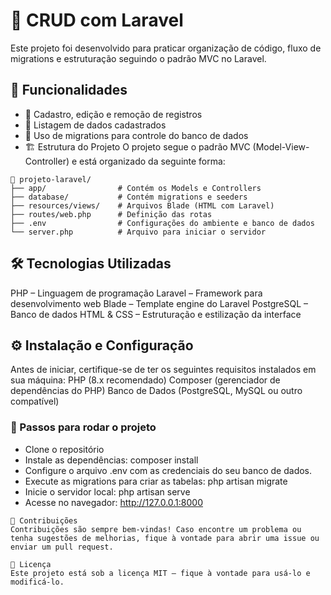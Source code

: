 # 📌 CRUD com Laravel
Este projeto foi desenvolvido para praticar organização de código, fluxo de migrations e estruturação seguindo o padrão MVC no Laravel.

## 🚀 Funcionalidades
- 📌 Cadastro, edição e remoção de registros
- 📄 Listagem de dados cadastrados
- 🔄 Uso de migrations para controle do banco de dados
- 🏗 Estrutura do Projeto
O projeto segue o padrão MVC (Model-View-Controller) e está organizado da seguinte forma:

```
📂 projeto-laravel/
├── app/                # Contém os Models e Controllers
├── database/           # Contém migrations e seeders
├── resources/views/    # Arquivos Blade (HTML com Laravel)
├── routes/web.php      # Definição das rotas
├── .env                # Configurações do ambiente e banco de dados
└── server.php          # Arquivo para iniciar o servidor
```

## 🛠 Tecnologias Utilizadas
PHP – Linguagem de programação
Laravel – Framework para desenvolvimento web
Blade – Template engine do Laravel
PostgreSQL – Banco de dados
HTML & CSS – Estruturação e estilização da interface

## ⚙️ Instalação e Configuração
Antes de iniciar, certifique-se de ter os seguintes requisitos instalados em sua máquina:
PHP (8.x recomendado)
Composer (gerenciador de dependências do PHP)
Banco de Dados (PostgreSQL, MySQL ou outro compatível)
### 📌 Passos para rodar o projeto
- Clone o repositório
- Instale as dependências: composer install
- Configure o arquivo .env com as credenciais do seu banco de dados.
- Execute as migrations para criar as tabelas: php artisan migrate
- Inicie o servidor local: php artisan serve
- Acesse no navegador: http://127.0.0.1:8000
```
🤝 Contribuições
Contribuições são sempre bem-vindas! Caso encontre um problema ou tenha sugestões de melhorias, fique à vontade para abrir uma issue ou enviar um pull request.

📜 Licença
Este projeto está sob a licença MIT – fique à vontade para usá-lo e modificá-lo.
```

